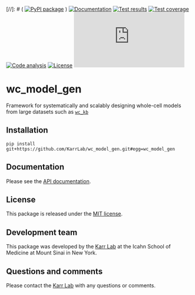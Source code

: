 [//]: # ( [![PyPI package](https://img.shields.io/pypi/v/wc_model_gen.svg)](https://pypi.python.org/pypi/wc_model_gen) )
[![Documentation](https://readthedocs.org/projects/wc-model-gen/badge/?version=latest)](http://docs.karrlab.org/wc_model_gen)
[![Test results](https://circleci.com/gh/KarrLab/wc_model_gen.svg?style=shield)](https://circleci.com/gh/KarrLab/wc_model_gen)
[![Test coverage](https://coveralls.io/repos/github/KarrLab/wc_model_gen/badge.svg)](https://coveralls.io/github/KarrLab/wc_model_gen)
[![Code analysis](https://api.codeclimate.com/v1/badges/1b9616a716e848990dae/maintainability)](https://codeclimate.com/github/KarrLab/wc_model_gen)
[![License](https://img.shields.io/github/license/KarrLab/wc_model_gen.svg)](LICENSE)
![Analytics](https://ga-beacon.appspot.com/UA-86759801-1/wc_model_gen/README.md?pixel)

# wc_model_gen

Framework for systematically and scalably designing whole-cell models from large datasets such as [`wc_kb`](https://github.com/gh/KarrLab/wc_kb)

## Installation

```
pip install git+https://github.com/KarrLab/wc_model_gen.git#egg=wc_model_gen
```

## Documentation
Please see the [API documentation](http://docs.karrlab.org/wc_model_gen).

## License
This package is released under the [MIT license](LICENSE).

## Development team
This package was developed by the [Karr Lab](http://www.karrlab.org) at the Icahn School of Medicine at Mount Sinai in New York.

## Questions and comments
Please contact the [Karr Lab](http://www.karrlab.org) with any questions or comments.
